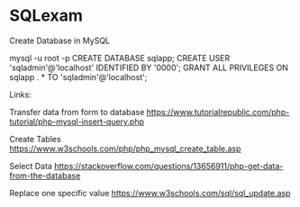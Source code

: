 # SQLexam



Create Database in MySQL

mysql -u root -p
CREATE DATABASE sqlapp;
CREATE USER 'sqladmin'@'localhost' IDENTIFIED BY '0000';
GRANT ALL PRIVILEGES ON sqlapp . * TO 'sqladmin'@'localhost';



Links:

Transfer data from form to database
https://www.tutorialrepublic.com/php-tutorial/php-mysql-insert-query.php

Create Tables
https://www.w3schools.com/php/php_mysql_create_table.asp

Select Data
https://stackoverflow.com/questions/13656911/php-get-data-from-the-database

Replace one specific value
https://www.w3schools.com/sql/sql_update.asp
